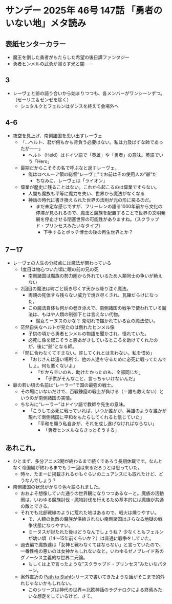 # サンデー 2025年 46号 147話 「勇者のいない地」メタ読み

## 表紙センターカラー

- 魔王を倒した勇者がもたらした希望の後日譚ファンタジー
- 勇者ヒンメルの武勇が照らす光と闇――

## 3

- レーヴェと爺の語り合いから始まりつつも、各メンバーがワンシーンずつ。（ゼーリエ＆ゼンゼを除く）
  - シュタルクとフェルンはダンスを終えて会場外へ

## 4-6
- 夜空を見上げ、南側諸国を思い出すレーヴェ
  - 「…ヘルト、君が何もかも背負う必要はない。私は力及ばずな師であったが――」
    - ヘルト（Held）はドイツ語で「英雄」や「勇者」の意味。英語でいう「Hero」
  - 最期だからこそその名で呼ぶなと返すレーヴェ。
    - 俺はロベルーア領の総督“レーヴェ”でお前はその使用人の“爺”だ
      - ちなみに、レーヴェは「ライオン」
  - 偉業が歴史に残ることはない。これから起こるのは偉業ですらない。
    - 人間も魔族も平等に魔力を失い、世界から魔法がなくなる
    - 神話の時代に書き換えられた世界の法則が元の形に戻るのだ。
      - まだ未定な感じですが、フリーレンの語る1000年前から文化の停滞が見られるので、魔法と魔族を配置することで世界の文明発展を停止させる閉塞世界の可能性がありますね。（スクラップド・プリンセスみたいなタイプ）
        - 下手するとボッチ博士の後の再生世界とか？

## 7－17
- レーヴェの人生の分岐点には魔法が関わっている
  - 1度目は物心ついた頃に眼の前の兄の死
    - 南側諸国は魔族の勢力圏から外れているため人類同士の争いが絶えない
  - 2回目の魔法は町ごと焼き尽くす天から降り注ぐ魔法。
    - 両親の死体すら残らない威力で焼き尽くされ、瓦礫だらけになった。
    - この魔法自体も何かの巻き添えで、南側諸国の戦争で使われている魔法は、もはや人類の制御下とは言えない代物。
      - 魔女ミーヌスのかな？ 見切れで描かれている女の魔法使い。
  - 茫然自失なヘルトが見たのは倒れたヒンメル像
    - 子供の頃から勇者ヒンメルの物語を聞かされ、憧れていた。
    - 必死に像を起こそうと悪あがきしているところを助けてくれたのが、後に“爺”となる師。
  - 「間に合わなくてすまない。許してくれとは言わない。私を恨め」
    - 「おじさんは遠い場所で、他の人達を守るために必死に戦ってたんでしょ。何も悪くないよ」
      - 「だから辛いのも、助けたかったのも、全部同じだ」
        - 「子供がそんなこと、言っちゃいけないんだ」
- 爺の若い頃の名前は“レーラー”で国の最強の戦士。
  - その場にいないだけで、百戦錬磨の戦士が負ける（＝誰も救えない）というのが南側諸国の実情。
  - ちなみに“レーラー”はドイツ語で教師や先生の意味。
    - 「こうして必死に戦っていれば、いつか誰かが、英雄のような誰かが現れて南側諸国に平和をもたらしてくれると信じていた」
      - 「平和を願う私自身が、それを成し遂げなければならない」
        - 「勇者ヒンメルならきっとそうする」
  
## あれこれ。
- ひとまず、多分アニメ2期が終わるまで続くであろう長期休載です。なんとなく帝国編が終わるまでもう一回は来るだろうとは思っていた。
  - 時々、たまーに掲載されるかもぐらいのニュアンスにも取れたけど、どうなんでしょう？
- 南側諸国の状況がかなり色々語られました。
  - おおよそ想像していた通りの世界観になりつつあるなーと。魔族の活動圏は、いわゆる魔族討伐・魔物討伐を行えるため基本的には魔族が共通の敵とできる。
  - それでも北部戦線のように荒れた地はあるので、戦火は燻りやすい。
    - で、人類の仇敵の魔族が供給されない南側諸国はさらなる地獄の戦争状態になりやすい。
    - ミーヌスが討たれた後はどうなんでしょうね？ 少なくともフェルンが幼い頃（14～15年前くらいか？）は普通に戦争をしていた。
  - 過去編で魔族達は「女神と戦わなくてはならない」と言っていたので、一番性格の悪いのは女神かもしれないなと。いわゆるゼノブレイド系のグノーシス主義的な世界二元論。
    - もしくは上で言ったような“スクラップド・プリンセス”みたいなパターン。
  - 案外直近の [Path to Stahl](https://www.pixiv.net/novel/series/12914992)シリーズで書いてきたような話がそこまで的外れじゃないかもしれない。
    - このシリーズは神代の世界＝北欧神話のラグナロクによる終焉みたいな想定をしているけど、さて。
